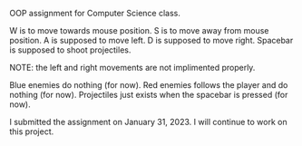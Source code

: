 OOP assignment for Computer Science class. 

W is to move towards mouse position. 
S is to move away from mouse position. 
A is supposed to move left. 
D is supposed to move right. 
Spacebar is supposed to shoot projectiles. 

NOTE: the left and right movements are not implimented properly. 

Blue enemies do nothing (for now).
Red enemies follows the player and do nothing (for now).
Projectiles just exists when the spacebar is pressed (for now).

I submitted the assignment on January 31, 2023. I will continue to work on this project. 